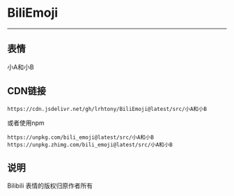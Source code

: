 # BiliEmoji
---
## 表情
小A和小B
## CDN链接
```
https://cdn.jsdelivr.net/gh/lrhtony/BiliEmoji@latest/src/小A和小B
```
或者使用npm
```
https://unpkg.com/bili_emoji@latest/src/小A和小B
https://unpkg.zhimg.com/bili_emoji@latest/src/小A和小B
```
## 说明
Bilibili 表情的版权归原作者所有
